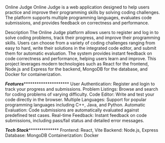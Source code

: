 Online Judge
Online Judge is a web application designed to help users practice and improve their programming skills by solving coding challenges. The platform supports multiple programming languages, evaluates code submissions, and provides feedback on correctness and performance.

Description
The Online Judge platform allows users to register and log in to solve coding problems, track their progress, and improve their programming skills. Users can choose from a variety of coding challenges ranging from easy to hard, write their solutions in the integrated code editor, and submit them for automatic evaluation. The system provides instant feedback on code correctness and performance, helping users learn and improve. This project leverages modern technologies such as React for the frontend, Node.js and Express for the backend, MongoDB for the database, and Docker for containerization.

*****************Features**************************************
User Authentication: Register and login to track your progress and submissions.
Problem Listings: Browse and search for coding problems of varying difficulty.
Code Editor: Write and test your code directly in the browser.
Multiple Languages: Support for popular programming languages including C++, Java, and Python.
Automatic Evaluation: Code submissions are automatically evaluated against predefined test cases.
Real-time Feedback: Instant feedback on code submissions, including pass/fail status and detailed error messages.

*************************Tech Stack***************************************
Frontend: React, Vite
Backend: Node.js, Express
Database: MongoDB
Containerization: Docker
